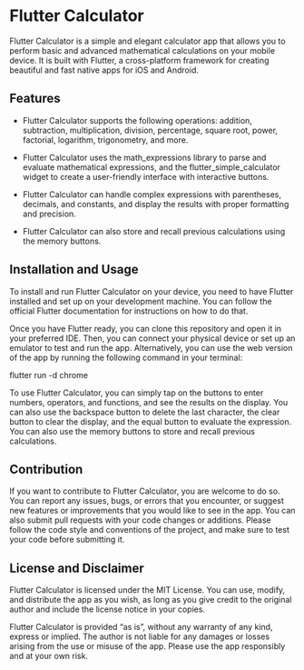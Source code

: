 # Flutter Calculator

Flutter Calculator is a simple and elegant calculator app that allows you to perform basic and advanced mathematical calculations on your mobile device. It is built with Flutter, a cross-platform framework for creating beautiful and fast native apps for iOS and Android.

## Features

- Flutter Calculator supports the following operations: addition, subtraction, multiplication, division, percentage, square root, power, factorial, logarithm, trigonometry, and more.

- Flutter Calculator uses the math_expressions library to parse and evaluate mathematical expressions, and the flutter_simple_calculator widget to create a user-friendly interface with interactive buttons.

- Flutter Calculator can handle complex expressions with parentheses, decimals, and constants, and display the results with proper formatting and precision.

- Flutter Calculator can also store and recall previous calculations using the memory buttons.

## Installation and Usage
To install and run Flutter Calculator on your device, you need to have Flutter installed and set up on your development machine. You can follow the official Flutter documentation for instructions on how to do that.

Once you have Flutter ready, you can clone this repository and open it in your preferred IDE. Then, you can connect your physical device or set up an emulator to test and run the app. Alternatively, you can use the web version of the app by running the following command in your terminal:

flutter run -d chrome

To use Flutter Calculator, you can simply tap on the buttons to enter numbers, operators, and functions, and see the results on the display. You can also use the backspace button to delete the last character, the clear button to clear the display, and the equal button to evaluate the expression. You can also use the memory buttons to store and recall previous calculations.

## Contribution
If you want to contribute to Flutter Calculator, you are welcome to do so. You can report any issues, bugs, or errors that you encounter, or suggest new features or improvements that you would like to see in the app. You can also submit pull requests with your code changes or additions. Please follow the code style and conventions of the project, and make sure to test your code before submitting it.

## License and Disclaimer
Flutter Calculator is licensed under the MIT License. You can use, modify, and distribute the app as you wish, as long as you give credit to the original author and include the license notice in your copies.

Flutter Calculator is provided “as is”, without any warranty of any kind, express or implied. The author is not liable for any damages or losses arising from the use or misuse of the app. Please use the app responsibly and at your own risk.
